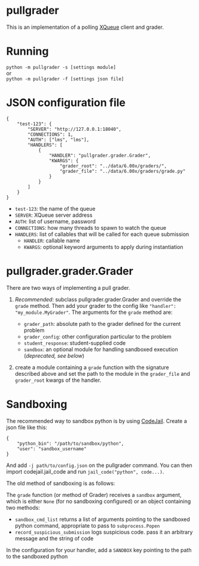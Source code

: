 pullgrader
==========

This is an implementation of a polling [XQueue](https://github.com/edx/xqueue) client and grader.


Running
=======

`python -m pullgrader -s [settings module]`  
or  
`python -m pullgrader -f [settings json file]`


JSON configuration file
=======================
	{
		"test-123": {
			"SERVER": "http://127.0.0.1:18040",
			"CONNECTIONS": 1,
			"AUTH": ["lms", "lms"],
			"HANDLERS": [
				{
					"HANDLER": "pullgrader.grader.Grader",
					"KWARGS": {
						"grader_root": "../data/6.00x/graders/",
						"grader_file": "../data/6.00x/graders/grade.py"
					}
				}
			]
		}
	}

* `test-123`: the name of the queue
* `SERVER`: XQueue server address
* `AUTH`: list of username, password
* `CONNECTIONS`: how many threads to spawn to watch the queue
* `HANDLERS`: list of callables that will be called for each queue submission
	* `HANDLER`: callable name
	* `KWARGS`: optional keyword arguments to apply during instantiation


pullgrader.grader.Grader
========================
There are two ways of implementing a pull grader.

1. *Recommended*: subclass pullgrader.grader.Grader and override the `grade` method. Then add your grader to the config like `"handler": "my_module.MyGrader"`. The arguments for the `grade` method are:
	* `grader_path`: absolute path to the grader defined for the current problem
	* `grader_config`: other configuration particular to the problem
	* `student_response`: student-supplied code
	* `sandbox`: an optional module for handling sandboxed execution (*deprecated, see below*)  

2. create a module containing a `grade` function with the signature described above and set the path to the module in the `grader_file` and `grader_root` kwargs of the handler.


Sandboxing
==========
The recommended way to sandbox python is by using [CodeJail](https://github.com/edx/codejail). Create a json file like this:

	{
		"python_bin": "/path/to/sandbox/python",
		"user": "sandbox_username"
	}

And add `-j path/to/config.json` on the pullgrader command. You can then import codejail.jail_code and run `jail_code("python", code...)`.

The old method of sandboxing is as follows:

The `grade` function (or method of Grader) receives a `sandbox` argument, which is either `None` (for no sandboxing configured) or an object containing two methods:

* `sandbox_cmd_list` returns a list of arguments pointing to the sandboxed python command, appropriate to pass to `subprocess.Popen`
* `record_suspicious_submission` logs suspicious code. pass it an arbitrary message and the string of code

In the configuration for your handler, add a `SANDBOX` key pointing to the path to the sandboxed python
